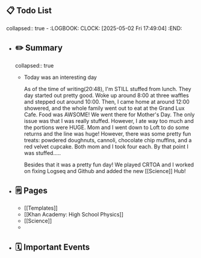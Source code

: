 ## 📋 Todo List
collapsed:: true
	- :LOGBOOK:
	  CLOCK: [2025-05-02 Fri 17:49:04]
	  :END:
- ##  ✏️ Summary
  collapsed:: true
	- Today was an interesting day
	  
	  As of the time of writing(20:48), I'm STILL stuffed from lunch. They day started out pretty good. Woke up around 8:00 at three waffles and stepped out around 10:00. Then, I came home at around 12:00 showered, and the whole family went out to eat at the Grand Lux Cafe. Food was AWSOME! We went there for Mother's Day. The only issue was that I was really stuffed. However, I ate way too much and the portions were HUGE. Mom and I went down to Loft to do some returns and the line was huge! However, there was some pretty fun treats: powdered doughnuts, cannoli, chocolate chip muffins, and a red velvet cupcake. Both mom and I took four each. By that point I was stuffed.....
	  
	  Besides that it was a pretty fun day! We played CRTOA and I worked on fixing Logseq and Github and added the new [[Science]] Hub!
- ## 🗒️ Pages
	- [[Templates]]
	- [[Khan Academy: High School Physics]]
	- [[Science]]
	-
- ## 🗓️ Important Events